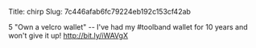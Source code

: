 Title: chirp
Slug: 7c446afab6fc79224eb192c153cf42ab

5 "Own a velcro wallet" -- I've had my #toolband wallet for 10 years and won't give it up!  <a href="http://bit.ly/iWAVgX">http://bit.ly/iWAVgX</a>
